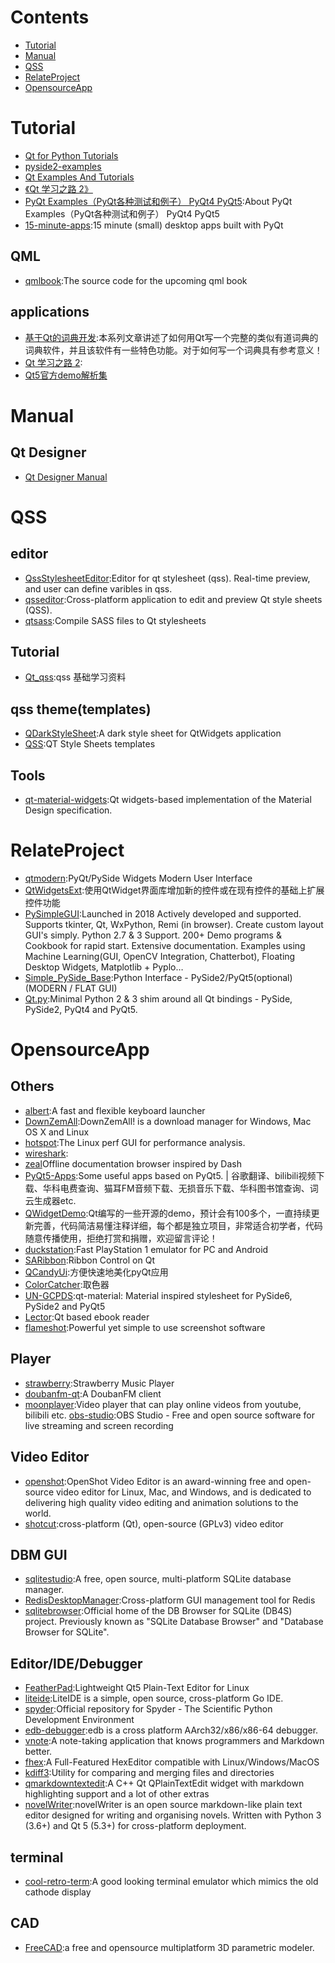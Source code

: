 # Contents

* [Tutorial](#Tutorial)
* [Manual](#Manual)
* [QSS](#QSS)
* [RelateProject](#RelateProject)
* [OpensourceApp](#OpensourceApp)

# Tutorial

* [Qt for Python Tutorials](https://doc.qt.io/qtforpython/tutorials/index.html)
* [pyside2-examples](https://github.com/pyside/pyside2-examples)
* [Qt Examples And Tutorials](https://doc.qt.io/qt-5/qtexamplesandtutorials.html)
* [《Qt 学习之路 2》](https://www.devbean.net/2012/08/qt-study-road-2-catelog/)
* [PyQt Examples（PyQt各种测试和例子） PyQt4 PyQt5](https://github.com/PyQt5/PyQt):About
PyQt Examples（PyQt各种测试和例子） PyQt4 PyQt5
* [15-minute-apps](https://github.com/learnpyqt/15-minute-apps):15 minute (small) desktop apps built with PyQt

## QML
* [qmlbook](https://github.com/qmlbook/qmlbook):The source code for the upcoming qml book

## applications
* [基于Qt的词典开发](https://www.kancloud.cn/tengweitw/tengwei):本系列文章讲述了如何用Qt写一个完整的类似有道词典的词典软件，并且该软件有一些特色功能。对于如何写一个词典具有参考意义！
* [Qt 学习之路 2](https://www.kancloud.cn/kancloud/qt-study-road-2):
* [Qt5官方demo解析集](https://www.kancloud.cn/cloudcastle/qt5-demo)

# Manual
## Qt Designer
* [Qt Designer Manual](https://doc.qt.io/qt-5/qtdesigner-manual.html)

# QSS
## editor
* [QssStylesheetEditor](https://github.com/hustlei/QssStylesheetEditor):Editor for qt stylesheet (qss). Real-time preview, and user can define varibles in qss.
* [qsseditor](https://github.com/smoked-herring/qsseditor):Cross-platform application to edit and preview Qt style sheets (QSS).
* [qtsass](https://github.com/spyder-ide/qtsass):Compile SASS files to Qt stylesheets

## Tutorial
* [Qt_qss](https://github.com/cocowts/Qt_qss):qss 基础学习资料

## qss theme(templates)
* [QDarkStyleSheet](https://github.com/ColinDuquesnoy/QDarkStyleSheet):A dark style sheet for QtWidgets application
* [QSS](https://github.com/GTRONICK/QSS):QT Style Sheets templates

## Tools
* [qt-material-widgets](https://github.com/laserpants/qt-material-widgets):Qt widgets-based implementation of the Material Design specification.

# RelateProject
* [qtmodern](https://github.com/gmarull/qtmodern):PyQt/PySide Widgets Modern User Interface
* [QtWidgetsExt](https://gitee.com/juanran2010/QtWidgetsExt):使用QtWidget界面库增加新的控件或在现有控件的基础上扩展控件功能
* [PySimpleGUI](https://github.com/PySimpleGUI/PySimpleGUI):Launched in 2018 Actively developed and supported. Supports tkinter, Qt, WxPython, Remi (in browser). Create custom layout GUI's simply. Python 2.7 & 3 Support. 200+ Demo programs & Cookbook for rapid start. Extensive documentation. Examples using Machine Learning(GUI, OpenCV Integration, Chatterbot), Floating Desktop Widgets, Matplotlib + Pyplo…
* [Simple_PySide_Base](https://github.com/Wanderson-Magalhaes/Simple_PySide_Base):Python Interface - PySide2/PyQt5(optional) (MODERN / FLAT GUI)
* [Qt.py](https://github.com/mottosso/Qt.py):Minimal Python 2 & 3 shim around all Qt bindings - PySide, PySide2, PyQt4 and PyQt5.

# OpensourceApp
## Others
* [albert](https://github.com/albertlauncher/albert):A fast and flexible keyboard launcher
* [DownZemAll](https://github.com/setvisible/DownZemAll):DownZemAll! is a download manager for Windows, Mac OS X and Linux
* [hotspot](https://github.com/KDAB/hotspot):The Linux perf GUI for performance analysis.
* [wireshark](https://github.com/wireshark/wireshark):
* [zeal](https://github.com/zealdocs/zeal)Offline documentation browser inspired by Dash
* [PyQt5-Apps](https://github.com/taseikyo/PyQt5-Apps):Some useful apps based on PyQt5. | 谷歌翻译、bilibili视频下载、华科电费查询、猫耳FM音频下载、无损音乐下载、华科图书馆查询、词云生成器etc.
* [QWidgetDemo](https://github.com/feiyangqingyun/QWidgetDemo):Qt编写的一些开源的demo，预计会有100多个，一直持续更新完善，代码简洁易懂注释详细，每个都是独立项目，非常适合初学者，代码随意传播使用，拒绝打赏和捐赠，欢迎留言评论！
* [duckstation](https://github.com/stenzek/duckstation):Fast PlayStation 1 emulator for PC and Android
* [SARibbon](https://github.com/czyt1988/SARibbon):Ribbon Control on Qt
* [QCandyUi](https://github.com/shuoGG1239/QCandyUi):方便快速地美化pyQt应用
* [ColorCatcher](https://github.com/shuoGG1239/ColorCatcher):取色器
* [UN-GCPDS](https://github.com/UN-GCPDS/qt-material):qt-material: Material inspired stylesheet for PySide6, PySide2 and PyQt5
* [Lector](https://github.com/BasioMeusPuga/Lector):Qt based ebook reader
* [flameshot](https://github.com/flameshot-org/flameshot):Powerful yet simple to use screenshot software

## Player
* [strawberry](https://github.com/strawberrymusicplayer/strawberry):Strawberry Music Player
* [doubanfm-qt](https://github.com/zonyitoo/doubanfm-qt):A DoubanFM client
* [moonplayer](https://github.com/coslyk/moonplayer):Video player that can play online videos from youtube, bilibili etc.
[obs-studio](https://github.com/obsproject/obs-studio):OBS Studio - Free and open source software for live streaming and screen recording

## Video Editor
* [openshot](https://github.com/OpenShot/openshot-qt):OpenShot Video Editor is an award-winning free and open-source video editor for Linux, Mac, and Windows, and is dedicated to delivering high quality video editing and animation solutions to the world.
* [shotcut](https://github.com/mltframework/shotcut):cross-platform (Qt), open-source (GPLv3) video editor


## DBM GUI
* [sqlitestudio](https://github.com/pawelsalawa/sqlitestudio):A free, open source, multi-platform SQLite database manager.
* [RedisDesktopManager](https://github.com/uglide/RedisDesktopManager):Cross-platform GUI management tool for Redis
* [sqlitebrowser](https://github.com/sqlitebrowser/sqlitebrowser):Official home of the DB Browser for SQLite (DB4S) project. Previously known as "SQLite Database Browser" and "Database Browser for SQLite".

## Editor/IDE/Debugger
* [FeatherPad](https://github.com/tsujan/FeatherPad):Lightweight Qt5 Plain-Text Editor for Linux
* [liteide](https://github.com/visualfc/liteide):LiteIDE is a simple, open source, cross-platform Go IDE.
* [spyder](https://github.com/spyder-ide/spyder):Official repository for Spyder - The Scientific Python Development Environment
* [edb-debugger](https://github.com/eteran/edb-debugger):edb is a cross platform AArch32/x86/x86-64 debugger.
* [vnote](https://github.com/tamlok/vnote):A note-taking application that knows programmers and Markdown better.
* [fhex](https://github.com/echo-devim/fhex):A Full-Featured HexEditor compatible with Linux/Windows/MacOS
* [kdiff3](https://github.com/KDE/kdiff3):Utility for comparing and merging files and directories
* [qmarkdowntextedit](https://github.com/pbek/qmarkdowntextedit):A C++ Qt QPlainTextEdit widget with markdown highlighting support and a lot of other extras
* [novelWriter](https://github.com/vkbo/novelWriter):novelWriter is an open source markdown-like plain text editor designed for writing and organising novels. Written with Python 3 (3.6+) and Qt 5 (5.3+) for cross-platform deployment.

## terminal
* [cool-retro-term](https://github.com/Swordfish90/cool-retro-term):A good looking terminal emulator which mimics the old cathode display

## CAD
* [FreeCAD](https://github.com/FreeCAD/FreeCAD):a free and opensource multiplatform 3D parametric modeler.
